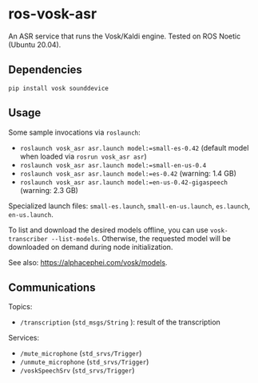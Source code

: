 # ros-vosk-asr
An ASR service that runs the Vosk/Kaldi engine. Tested on ROS Noetic (Ubuntu 20.04).

## Dependencies

`pip install vosk sounddevice`

## Usage

Some sample invocations via `roslaunch`:
- `roslaunch vosk_asr asr.launch model:=small-es-0.42` (default model when loaded via `rosrun vosk_asr asr`)
- `roslaunch vosk_asr asr.launch model:=small-en-us-0.4`
- `roslaunch vosk_asr asr.launch model:=es-0.42` (warning: 1.4 GB)
- `roslaunch vosk_asr asr.launch model:=en-us-0.42-gigaspeech` (warning: 2.3 GB)

Specialized launch files: `small-es.launch`, `small-en-us.launch`, `es.launch`, `en-us.launch`.

To list and download the desired models offline, you can use `vosk-transcriber --list-models`. Otherwise, the requested model will be downloaded on demand during node initialization.

See also: https://alphacephei.com/vosk/models.

## Communications

Topics:
- `/transcription` (`std_msgs/String` ): result of the transcription

Services:
- `/mute_microphone` (`std_srvs/Trigger`)
- `/unmute_microphone` (`std_srvs/Trigger`)
- `/voskSpeechSrv` (`std_srvs/Trigger`)
